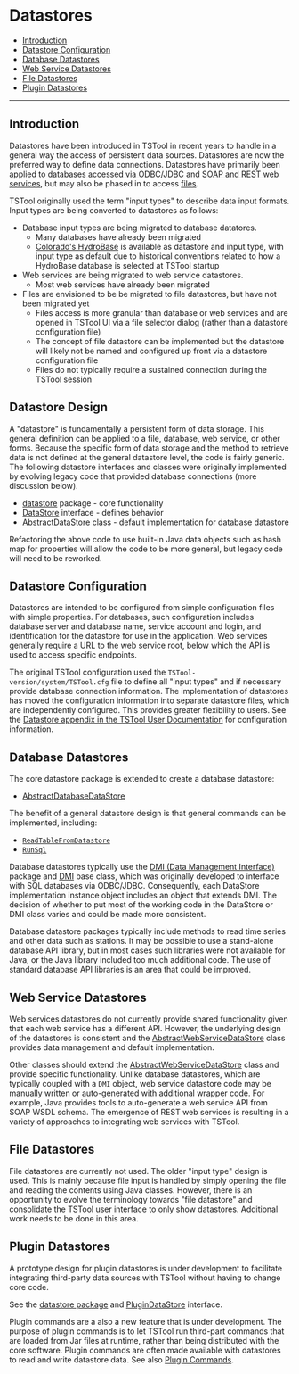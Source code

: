 # Datastores #

* [Introduction](#introduction)
* [Datastore Configuration](#datastore-configuration)
* [Database Datastores](#database-datastores)
* [Web Service Datastores](#web-service-datastores)
* [File Datastores](#file-datastores)
* [Plugin Datastores](#plugin-datastores)

-------------------

## Introduction ##

Datastores have been introduced in TSTool in recent years to handle in a general way the access of persistent data sources.
Datastores are now the preferred way to define data connections.
Datastores have primarily been applied to [databases accessed via ODBC/JDBC](#database-datastores) and
[SOAP and REST web services](#web-service-datastores),
but may also be phased in to access [files](#file-datastores).

TSTool originally used the term "input types" to describe data input formats.
Input types are being converted to datastores as follows:

* Database input types are being migrated to database datatores.
	+ Many databases have already been migrated
	+ [Colorado's HydroBase](http://learn.openwaterfoundation.org/cdss-app-tstool-doc-user/datastore-ref/CO-HydroBase/CO-HydroBase/)
	is available as datastore and input type, with input type as default due to historical conventions
	related to how a HydroBase database is selected at TSTool startup
* Web services are being migrated to web service datastores.
	+ Most web services have already been migrated
* Files are envisioned to be be migrated to file datastores, but have not been migrated yet
	+ Files access is more granular than database or web services and are opened in TSTool UI via a file selector dialog
	(rather than a datastore configuration file)
	+ The concept of file datastore can be implemented but the datastore will likely not be named and configured up front
	via a datastore configuration file
	+ Files do not typically require a sustained connection during the TSTool session
	
## Datastore Design ##

A "datastore" is fundamentally a persistent form of data storage.
This general definition can be applied to a file, database, web service, or other forms.
Because the specific form of data storage and the method to retrieve data is not defined at the general datastore level,
the code is fairly generic.
The following datastore interfaces and classes were originally implemented by evolving
legacy code that provided database connections (more discussion below).

* [datastore](https://github.com/OpenWaterFoundation/cdss-lib-common-java/tree/master/src/riverside/datastore) package - core functionality
* [DataStore](https://github.com/OpenWaterFoundation/cdss-lib-common-java/tree/master/src/riverside/datastore/DataStore.java) interface - defines behavior
* [AbstractDataStore](https://github.com/OpenWaterFoundation/cdss-lib-common-java/tree/master/src/riverside/datastore/AbstractDataStore.java) class - default implementation
for database datastore

Refactoring the above code to use built-in Java data objects such as hash map for properties will allow the code to be more general,
but legacy code will need to be reworked.

## Datastore Configuration ##

Datastores are intended to be configured from simple configuration files with simple properties.
For databases, such configuration includes database server and database name,
service account and login, and identification for the datastore for use in the application.
Web services generally require a URL to the web service root, below which the API is used to access specific endpoints.

The original TSTool configuration used the `TSTool-version/system/TSTool.cfg` file to define all "input types"
and if necessary provide database connection information.
The implementation of datastores has moved the configuration information into separate datastore files,
which are independently configured.
This provides greater flexibility to users.
See the [Datastore appendix in the TSTool User Documentation](http://learn.openwaterfoundation.org/cdss-app-tstool-doc-user/datastore-ref/overview/)
for configuration information.

## Database Datastores ##

The core datastore package is extended to create a database datastore:

* [AbstractDatabaseDataStore](https://github.com/OpenWaterFoundation/cdss-lib-common-java/blob/master/src/RTi/DMI/AbstractDatabaseDataStore.java)

The benefit of a general datastore design is that general commands can be implemented, including:

* [`ReadTableFromDatastore`](http://learn.openwaterfoundation.org/cdss-app-tstool-doc-user/command-ref/ReadTableFromDataStore/ReadTableFromDataStore/)
* [`RunSql`](http://learn.openwaterfoundation.org/cdss-app-tstool-doc-user/command-ref/RunSql/RunSql/)

Database datastores typically use the
[DMI (Data Management Interface)](https://github.com/OpenWaterFoundation/cdss-lib-common-java/tree/master/src/RTi/DMI) package
and [DMI](https://github.com/OpenWaterFoundation/cdss-lib-common-java/blob/master/src/RTi/DMI/DMI.java) base class,
which was originally developed to interface with SQL databases via ODBC/JDBC.
Consequently, each DataStore implementation instance object includes an object that extends DMI.
The decision of whether to put most of the working code in the DataStore or DMI class varies
and could be made more consistent.

Database datastore packages typically include methods to read time series and other data such as stations.
It may be possible to use a stand-alone database API library,
but in most cases such libraries were not available for Java, or the Java library included too much additional code.
The use of standard database API libraries is an area that could be improved.

## Web Service Datastores ##

Web services datastores do not currently provide shared functionality given that each web service has a different API.
However, the underlying design of the datastores is consistent and the
[AbstractWebServiceDataStore](https://github.com/OpenWaterFoundation/cdss-lib-common-java/tree/master/src/riverside/datastore/AbstractWebServiceDataStore.java)
class provides data management and default implementation.

Other classes should extend the
[AbstractWebServiceDataStore](https://github.com/OpenWaterFoundation/cdss-lib-common-java/tree/master/src/riverside/datastore/AbstractWebServiceDataStore.java) class
and provide specific functionality.
Unlike database datastores, which are typically coupled with a `DMI` object,
web service datastore code may be manually written or auto-generated with additional wrapper code.
For example, Java provides tools to auto-generate a web service API from SOAP WSDL schema.
The emergence of REST web services is resulting in a variety of approaches to integrating web services with TSTool.

## File Datastores ##

File datastores are currently not used.
The older "input type" design is used.
This is mainly because file input is handled by simply opening the file and reading the contents using Java classes.
However, there is an opportunity to evolve the terminology towards "file datastore"
and consolidate the TSTool user interface to only show datastores.
Additional work needs to be done in this area.

## Plugin Datastores ##

A prototype design for plugin datastores is under development to facilitate integrating third-party
data sources with TSTool without having to change core code.

See the [datastore package](https://github.com/OpenWaterFoundation/cdss-lib-common-java/tree/master/src/riverside/datastore)
and [PluginDataStore](https://github.com/OpenWaterFoundation/cdss-lib-common-java/blob/master/src/riverside/datastore/PluginDataStore.java) interface.

Plugin commands are a also a new feature that is under development.
The purpose of plugin commands is to let TSTool run third-part commands that are loaded from Jar files at runtime,
rather than being distributed with the core software.
Plugin commands are often made available with datastores to read and write datastore data.
See also [Plugin Commands](../plugin-commands/plugin-commands).
